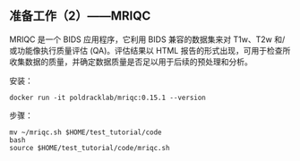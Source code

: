## 准备工作（2）——MRIQC

MRIQC 是一个 BIDS 应用程序，它利用 BIDS 兼容的数据集来对 T1w、T2w 和/或功能像执行质量评估 (QA)。评估结果以 HTML 报告的形式出现，可用于检查所收集数据的质量，并确定数据质量是否足以用于后续的预处理和分析。

安装：

```
docker run -it poldracklab/mriqc:0.15.1 --version
```

步骤：

```
mv ~/mriqc.sh $HOME/test_tutorial/code
bash
source $HOME/test_tutorial/code/mriqc.sh
```

